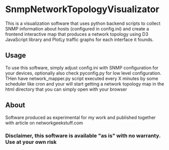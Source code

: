 # SnmpNetworkTopologyVisualizator

This is a visualization software that uses python backend scripts to collect SNMP information about hosts (configured in config.ini) and create a frontend interactive map that produces a network topology using D3 JavaScript library and PlotLy traffic graphs for each interface it founds. 

## Usage
To use this software, simply adjust config.ini with SNMP configuration for your devices, optionally also check pyconfig.py for low level configuration. THen have network_mapper.py script executed every X minutes by some scheduler like cron and your will start getting a network topology map in the html directory that you can simply open with your browser

## About
Software produced as experimental for my work and published together with article on networkgeekstuff.com

### Disclaimer, this software is available "as is" with no warranty. Use at your own risk
